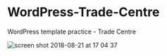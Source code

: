 # WordPress-Trade-Centre
WordPress template practice - Trade Centre

![screen shot 2018-08-21 at 17 04 37](https://user-images.githubusercontent.com/16766170/44413927-74d18180-a564-11e8-90b0-3d250002f15c.png)
